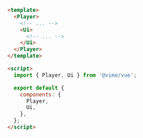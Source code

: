 ```html {4-6,11,16} title="example.vue"
<template>
  <Player>
    <!-- ... -->
    <Ui>
      <!-- ... -->
    </Ui>
  </Player>
</template>

<script>
  import { Player, Ui } from '@vime/vue';

  export default {
    components: {
      Player,
      Ui,
    },
  };
</script>
```
